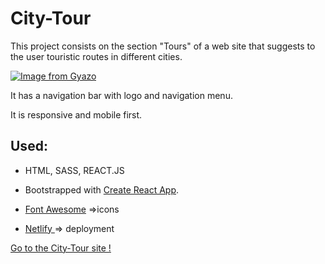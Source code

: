 # City-Tour

This project consists on the section "Tours" of a web site that suggests to the user touristic routes in different cities.

[![Image from Gyazo](https://i.gyazo.com/2856ca7226f7673c08c35caa9a6d3f10.png)](https://gyazo.com/2856ca7226f7673c08c35caa9a6d3f10)

It has a navigation bar with logo and navigation menu.

It is responsive and mobile first.

  

## Used:

* HTML, SASS, REACT.JS
* Bootstrapped with [Create React App](https://github.com/facebook/create-react-app).

*  [Font Awesome](https://cdnjs.com/libraries/font-awesome) =>icons

*  [Netlify ](https://www.netlify.com/) => deployment

  

[Go to the City-Tour site ! ](https://city-tour-project-react.netlify.com/)
